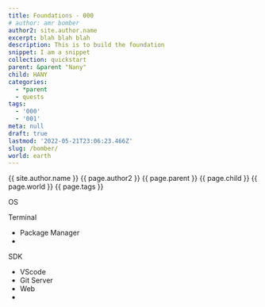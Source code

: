 ```yaml
---
title: Foundations - 000
# author: amr bomber
author2: site.author.name
excerpt: blah blah blah
description: This is to build the foundation
snippet: I am a snippet
collection: quickstart
parent: &parent "Nany"
child: HANY
categories:
  - *parent
  - quests
tags:
  - '000'
  - '001' 
meta: null
draft: true
lastmod: '2022-05-21T23:06:23.466Z'
slug: /bomber/
world: earth
---
```


{{ site.author.name }}
{{ page.author2 }}
{{ page.parent }}
{{ page.child }}
{{ page.world }}
{{ page.tags }}

OS

Terminal
- Package Manager
- 
SDK
- VScode
- Git
Server
- Web
- 
